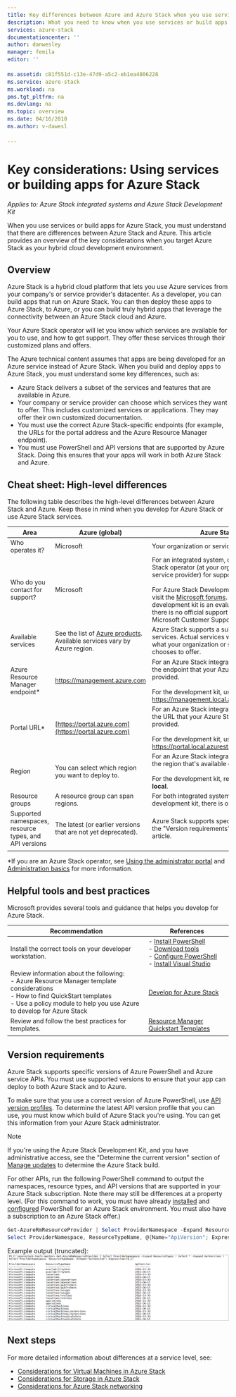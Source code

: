 ```yaml
---
title: Key differences between Azure and Azure Stack when you use services and build apps| Microsoft Docs
description: What you need to know when you use services or build apps for Azure Stack.
services: azure-stack
documentationcenter: ''
author: danwesley
manager: femila
editor: ''

ms.assetid: c81f551d-c13e-47d9-a5c2-eb1ea4806228
ms.service: azure-stack
ms.workload: na
pms.tgt_pltfrm: na
ms.devlang: na
ms.topic: overview
ms.date: 04/16/2018
ms.author: v-dawesl

---
```

# Key considerations: Using services or building apps for Azure Stack

*Applies to: Azure Stack integrated systems and Azure Stack Development Kit*

When you use services or build apps for Azure Stack, you must understand that there are differences between Azure Stack and Azure. This article provides an overview of the key considerations when you target Azure Stack as your hybrid cloud development environment.

## Overview

Azure Stack is a hybrid cloud platform that lets you use Azure services from your company's or service provider's datacenter. As a developer, you can build apps that run on Azure Stack. You can then deploy these apps to Azure Stack, to Azure, or you can build truly hybrid apps that leverage the connectivity between an Azure Stack cloud and Azure.

Your Azure Stack operator will let you know which services are available for you to use, and how to get support. They offer these services through their customized plans and offers.

The Azure technical content assumes that apps are being developed for an Azure service instead of Azure Stack. When you build and deploy apps to Azure Stack, you must understand some key differences, such as:

* Azure Stack delivers a subset of the services and features that are available in Azure.
* Your company or service provider can choose which services they want to offer. This includes customized services or applications. They may offer their own customized documentation.
* You must use the correct Azure Stack-specific endpoints (for example, the URLs for the portal address and the Azure Resource Manager endpoint).
* You must use PowerShell and API versions that are supported by Azure Stack. Doing this ensures that your apps will work in both Azure Stack and Azure.

## Cheat sheet: High-level differences

The following table describes the high-level differences between Azure Stack and Azure. Keep these in mind when you develop for Azure Stack or use Azure Stack services.

| Area | Azure (global) | Azure Stack |
| -------- | ------------- | ----------|
| Who operates it? | Microsoft | Your organization or service provider.|
| Who do you contact for support? | Microsoft | For an integrated system, contact your Azure Stack operator (at your organization or service provider) for support.<br><br>For Azure Stack Development Kit support, visit the [Microsoft forums](https://social.msdn.microsoft.com/Forums/home?forum=azurestack). Because the development kit is an evaluation environment, there is no official support offered through Microsoft Customer Support Services (CSS).
| Available services | See the list of [Azure products](https://azure.microsoft.com/services/?b=17.04b). Available services vary by Azure region. | Azure Stack supports a subset of Azure services. Actual services will vary based on what your organization or service provider chooses to offer.
| Azure Resource Manager endpoint* | https://management.azure.com | For an Azure Stack integrated system, use the endpoint that your Azure Stack operator provided.<br><br>For the development kit, use: https://management.local.azurestack.external
| Portal URL* | [https://portal.azure.com](https://portal.azure.com) | For an Azure Stack integrated system, go to the URL that your Azure Stack operator provided.<br><br>For the development kit, use: https://portal.local.azurestack.external
| Region | You can select which region you want to deploy to. | For an Azure Stack integrated system, use the region that's available on your system.<br><br>For the development kit, region will always be **local**.
| Resource groups | A resource group can span regions. | For both integrated systems and the development kit, there is only one region.
|Supported namespaces, resource types, and API versions | The latest (or earlier versions that are not yet deprecated). | Azure Stack supports specific versions. See the "Version requirements" section of this article.
| | |

*If you are an Azure Stack operator, see [Using the administrator portal](../azure-stack-manage-portals.md) and [Administration basics](../azure-stack-manage-basics.md) for more information.

## Helpful tools and best practices
 
 Microsoft provides several tools and guidance that helps you develop for Azure Stack.

| Recommendation | References | 
| -------- | ------------- | 
| Install the correct tools on your developer workstation. | - [Install PowerShell](azure-stack-powershell-install.md)<br>- [Download tools](azure-stack-powershell-download.md)<br>- [Configure PowerShell](azure-stack-powershell-configure-user.md)<br>- [Install Visual Studio](azure-stack-install-visual-studio.md) 
| Review information about the following:<br>- Azure Resource Manager template considerations<br>- How to find QuickStart templates<br>- Use a policy module to help you use Azure to develop for Azure Stack | [Develop for Azure Stack](azure-stack-developer.md) | 
| Review and follow the best practices for templates. | [Resource Manager Quickstart Templates](https://github.com/Azure/azure-quickstart-templates/blob/master/1-CONTRIBUTION-GUIDE/best-practices.md#best-practices)
| | |

## Version requirements

Azure Stack supports specific versions of Azure PowerShell and Azure service APIs. You must use supported versions to ensure that your app can deploy to both Azure Stack and to Azure.

To make sure that you use a correct version of Azure PowerShell, use [API version profiles](azure-stack-version-profiles.md). To determine the latest API version profile that you can use, you must know which build of Azure Stack you're using. You can get this information from your Azure Stack administrator.

>[!NOTE]
 If you're using the Azure Stack Development Kit, and you have administrative access, see the "Determine the current version" section of [Manage updates](https://docs.microsoft.com/azure/azure-stack/azure-stack-updates#determine-the-current-version) to determine the Azure Stack build.

For other APIs, run the following PowerShell command to output the namespaces, resource types, and API versions that are supported in your Azure Stack subscription. Note there may still be differences at a property level. (For this command to work, you must have already [installed](azure-stack-powershell-install.md) and [configured](azure-stack-powershell-configure-user.md) PowerShell for an Azure Stack environment. You must also have a subscription to an Azure Stack offer.)

 ```powershell
Get-AzureRmResourceProvider | Select ProviderNamespace -Expand ResourceTypes | Select * -Expand ApiVersions | `
Select ProviderNamespace, ResourceTypeName, @{Name="ApiVersion"; Expression={$_}} 
```

Example output (truncated):
![Example output of Get-AzureRmResourceProvider command](media/azure-stack-considerations/image1.png)
 
## Next steps

For more detailed information about differences at a service level, see:

* [Considerations for Virtual Machines in Azure Stack](azure-stack-vm-considerations.md)
* [Considerations for Storage in Azure Stack](azure-stack-acs-differences.md)
* [Considerations for Azure Stack networking](azure-stack-network-differences.md)
